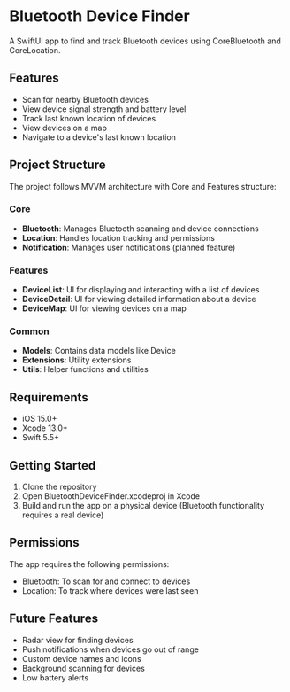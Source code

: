 # Bluetooth Device Finder

A SwiftUI app to find and track Bluetooth devices using CoreBluetooth and CoreLocation.

## Features

- Scan for nearby Bluetooth devices
- View device signal strength and battery level
- Track last known location of devices
- View devices on a map
- Navigate to a device's last known location

## Project Structure

The project follows MVVM architecture with Core and Features structure:

### Core

- **Bluetooth**: Manages Bluetooth scanning and device connections
- **Location**: Handles location tracking and permissions
- **Notification**: Manages user notifications (planned feature)

### Features

- **DeviceList**: UI for displaying and interacting with a list of devices
- **DeviceDetail**: UI for viewing detailed information about a device
- **DeviceMap**: UI for viewing devices on a map

### Common

- **Models**: Contains data models like Device
- **Extensions**: Utility extensions
- **Utils**: Helper functions and utilities

## Requirements

- iOS 15.0+
- Xcode 13.0+
- Swift 5.5+

## Getting Started

1. Clone the repository
2. Open BluetoothDeviceFinder.xcodeproj in Xcode
3. Build and run the app on a physical device (Bluetooth functionality requires a real device)

## Permissions

The app requires the following permissions:

- Bluetooth: To scan for and connect to devices
- Location: To track where devices were last seen

## Future Features

- Radar view for finding devices
- Push notifications when devices go out of range
- Custom device names and icons
- Background scanning for devices
- Low battery alerts 